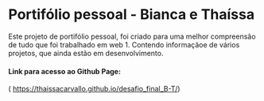 #  Portifólio pessoal - Bianca e Thaíssa

Este projeto de portifólio pessoal, foi criado para uma melhor compreensão de tudo que foi trabalhado em web 1. Contendo informaçãoe de vários projetos, que ainda estão em desenvolvimento.

#### Link para acesso ao Github Page:

( https://thaissacarvallo.github.io/desafio_final_B-T/)
